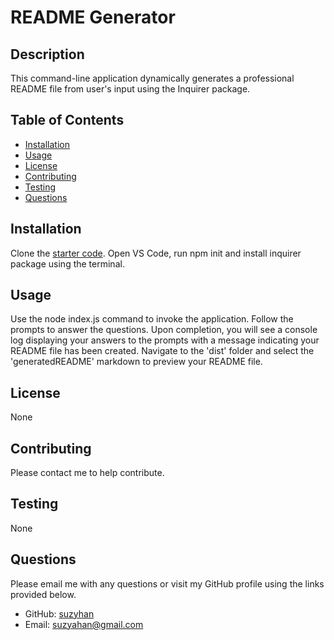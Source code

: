 # README Generator

## Description
This command-line application dynamically generates a professional README file from user's input using the Inquirer package.

## Table of Contents
* [Installation](#installation)
* [Usage](#usage)
* [License](#License)
* [Contributing](#contributing)
* [Testing](#testing)
* [Questions](#questions)  
  
## Installation
Clone the [starter code](https://github.com/coding-boot-camp/potential-enigma). Open VS Code, run npm init and install inquirer package using the terminal.

## Usage
Use the node index.js command to invoke the application. Follow the prompts to answer the questions. Upon completion, you will see a console log displaying your answers to the prompts with a message indicating your README file has been created. Navigate to the 'dist' folder and select the 'generatedREADME' markdown to preview your README file.

## License
None

## Contributing
Please contact me to help contribute.

## Testing
None

## Questions
Please email me with any questions or visit my GitHub profile using the links provided below.
* GitHub: [suzyhan](https://github.com/suzyhan)
* Email: [suzyahan@gmail.com](mailto:suzyahan@gmail.com)